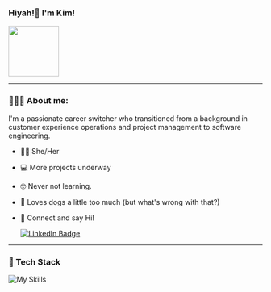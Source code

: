 ### Hiyah!👋 I'm Kim!  

<div id="header" align="left">
  <img src="https://media.giphy.com/media/Zdg7kl9bnyqXrPH2jq/giphy.gif" width="100"/>
</div>

--- 
<h3> 👩🏾‍💻 About me: </h3>
I'm a passionate career switcher who transitioned from a background in customer experience operations and project management to software engineering.

- 💅🏾 She/Her
- 💻 More projects underway
- 🤓 Never not learning.
- 🐶 Loves dogs a little too much (but what's wrong with that?)
- 📧 Connect and say Hi!

  <a href="https://www.linkedin.com/in/kimreginar/">
  <img src="https://img.shields.io/badge/LinkedIn-blue?style=for-the-badge&logo=linkedin&logoColor=white" alt="LinkedIn Badge"/>
  </a> 

---
<h3> 💾 Tech Stack </h3>

![My Skills](https://skillicons.dev/icons?i=js,html,css,express,figma,github,postgres,postman,react,redux,nodejs,sequelize,webpack)

<!--
---
[![Top Langs](https://github-readme-stats.vercel.app/api/top-langs/?username=reginar-kim&layout=compact&theme=vision-friendly-dark)](https://github.com/anuraghazra/github-readme-stats)

* add this once you have more projects
